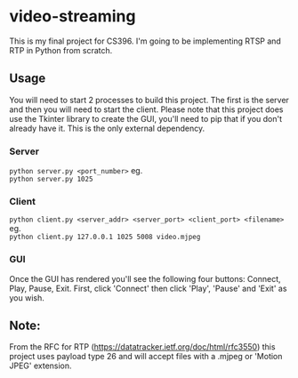 # video-streaming
This is my final project for CS396. I'm going to be implementing  RTSP and RTP
in Python from scratch. 

## Usage
You will need to start 2 processes to build this project. The first is the
server and then you will need to start the client. Please note that this 
project does use the Tkinter library to create the GUI, you'll need to pip
that if you don't already have it. This is the only external dependency.

### Server
```python server.py <port_number>``` eg.  
```python server.py 1025```

### Client
```python client.py <server_addr> <server_port> <client_port> <filename>``` eg.   
```python client.py 127.0.0.1 1025 5008 video.mjpeg```

### GUI
Once the GUI has rendered you'll see the following four buttons:
Connect, Play, Pause, Exit. First, click 'Connect' then click 'Play',
'Pause' and 'Exit' as you wish.

## Note:
From the RFC for RTP (https://datatracker.ietf.org/doc/html/rfc3550) this
project uses payload type 26 and will accept files with a .mjpeg or
'Motion JPEG' extension.

